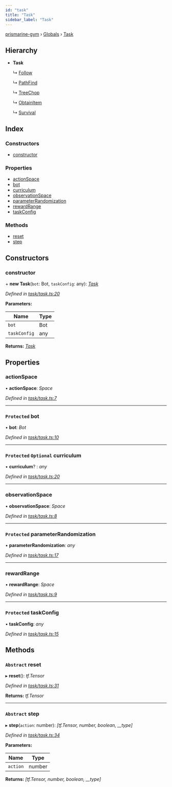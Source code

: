 ```yaml
---
id: "task"
title: "Task"
sidebar_label: "Task"
---
```


[prismarine-gym](../index.md) › [Globals](../globals.md) › [Task](task.md)

## Hierarchy

* **Task**

  ↳ [Follow](follow.md)

  ↳ [PathFind](pathfind.md)

  ↳ [TreeChop](treechop.md)

  ↳ [ObtainItem](obtainitem.md)

  ↳ [Survival](survival.md)

## Index

### Constructors

* [constructor](task.md#constructor)

### Properties

* [actionSpace](task.md#actionspace)
* [bot](task.md#protected-bot)
* [curriculum](task.md#protected-optional-curriculum)
* [observationSpace](task.md#observationspace)
* [parameterRandomization](task.md#protected-parameterrandomization)
* [rewardRange](task.md#rewardrange)
* [taskConfig](task.md#protected-taskconfig)

### Methods

* [reset](task.md#abstract-reset)
* [step](task.md#abstract-step)

## Constructors

###  constructor

\+ **new Task**(`bot`: Bot, `taskConfig`: any): *[Task](task.md)*

*Defined in [task/task.ts:20](https://github.com/louis030195/prismarine-gym/blob/28cd6da/src/task/task.ts#L20)*

**Parameters:**

Name | Type |
------ | ------ |
`bot` | Bot |
`taskConfig` | any |

**Returns:** *[Task](task.md)*

## Properties

###  actionSpace

• **actionSpace**: *Space*

*Defined in [task/task.ts:7](https://github.com/louis030195/prismarine-gym/blob/28cd6da/src/task/task.ts#L7)*

___

### `Protected` bot

• **bot**: *Bot*

*Defined in [task/task.ts:10](https://github.com/louis030195/prismarine-gym/blob/28cd6da/src/task/task.ts#L10)*

___

### `Protected` `Optional` curriculum

• **curriculum**? : *any*

*Defined in [task/task.ts:20](https://github.com/louis030195/prismarine-gym/blob/28cd6da/src/task/task.ts#L20)*

___

###  observationSpace

• **observationSpace**: *Space*

*Defined in [task/task.ts:8](https://github.com/louis030195/prismarine-gym/blob/28cd6da/src/task/task.ts#L8)*

___

### `Protected` parameterRandomization

• **parameterRandomization**: *any*

*Defined in [task/task.ts:17](https://github.com/louis030195/prismarine-gym/blob/28cd6da/src/task/task.ts#L17)*

___

###  rewardRange

• **rewardRange**: *Space*

*Defined in [task/task.ts:9](https://github.com/louis030195/prismarine-gym/blob/28cd6da/src/task/task.ts#L9)*

___

### `Protected` taskConfig

• **taskConfig**: *any*

*Defined in [task/task.ts:15](https://github.com/louis030195/prismarine-gym/blob/28cd6da/src/task/task.ts#L15)*

## Methods

### `Abstract` reset

▸ **reset**(): *tf.Tensor*

*Defined in [task/task.ts:31](https://github.com/louis030195/prismarine-gym/blob/28cd6da/src/task/task.ts#L31)*

**Returns:** *tf.Tensor*

___

### `Abstract` step

▸ **step**(`action`: number): *[tf.Tensor, number, boolean, __type]*

*Defined in [task/task.ts:34](https://github.com/louis030195/prismarine-gym/blob/28cd6da/src/task/task.ts#L34)*

**Parameters:**

Name | Type |
------ | ------ |
`action` | number |

**Returns:** *[tf.Tensor, number, boolean, __type]*
